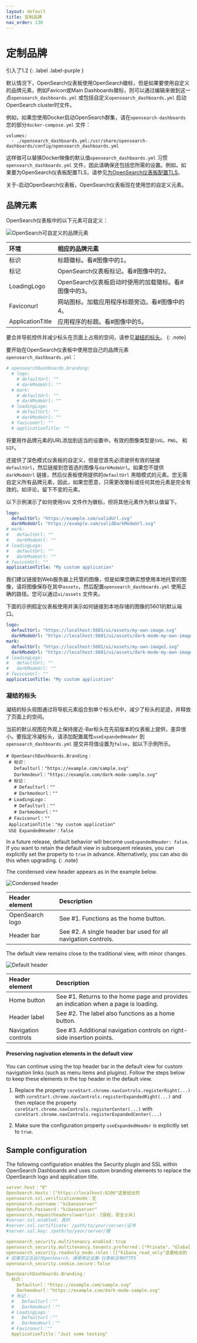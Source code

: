 ```yaml
---
layout: default
title: 定制品牌
nav_order: 130
---
```


# 定制品牌
引入了1.2
{: .label .label-purple }

默认情况下，OpenSearch仪表板使用OpenSearch徽标，但是如果要使用自定义的品牌元素，例如Favicon或Main Dashboards徽标，则可以通过编辑来做到这一点`opensearch_dashboards.yml` 或包括自定义`opensearch_dashboards.yml` 启动OpenSearch cluster时文件。

例如，如果您使用Docker启动OpenSearch群集，请在`opensearch-dashboards` 您的部分`docker-compose.yml` 文件：

```
volumes:
  - ./opensearch_dashboards.yml:/usr/share/opensearch-dashboards/config/opensearch_dashboards.yml
```

这样做可以替换Docker映像的默认值`opensearch_dashboards.yml` 习惯`opensearch_dashboards.yml` 文件，因此请确保还包括您所需的设置。例如，如果要为OpenSearch仪表板配置TLS，请参见[为OpenSearch仪表板配置TLS]({{site.url}}{{site.baseurl}}/dashboards/install/tls)。

关于-启动OpenSearch仪表板，OpenSearch仪表板现在使用您的自定义元素。

## 品牌元素

OpenSearch仪表板中的以下元素可自定义：

![OpenSearch可自定义的品牌元素]({{site.url}}{{site.baseurl}}/images/dashboards-branding-labels.png)

环境| 相应的品牌元素
:--- | :---
标识| 标题徽标。看#图像中的1。
标记| OpenSearch仪表板标记。看#图像中的2。
LoadingLogo| OpenSearch仪表板启动时使用的加载徽标。看#图像中的3。
Faviconurl| 网站图标。加载应用程序标题旁边。看#图像中的4。
ApplicationTitle| 应用程序的标题。看#图像中的5。

要合并导航控件并减少标头在页面上占用的空间，请参见[凝结的标头](#condensed-header)。
{: .note}

要开始在OpenSearch仪表板中使用您自己的品牌元素`opensearch_dashboards.yml`：

```yml
# opensearchDashboards.branding:
  # logo:
    # defaultUrl: ""
    # darkModeUrl: ""
  # mark:
    # defaultUrl: ""
    # darkModeUrl: ""
  # loadingLogo:
    # defaultUrl: ""
    # darkModeUrl: ""
  # faviconUrl: ""
  # applicationTitle: ""
```

将要用作品牌元素的URL添加到适当的设置中。有效的图像类型是`SVG`，`PNG`， 和`GIF`。

还提供了深色模式仪表板的自定义，但是您首先必须提供有效的链接`defaultUrl`，然后链接到您首选的图像与`darkModeUrl`。如果您不提供`darkModeUrl` 链接，然后仪表板使用提供的`defaultUrl` 黑暗模式的元素。您无需自定义所有品牌元素，因此，如果您愿意，只需更改徽标或任何其他元素是完全有效的。如评论，留下不变的元素。

以下示例演示了如何使用`SVG` 文件作为徽标，但将其他元素作为默认值留下。

```yml
logo:
  defaultUrl: "https://example.com/validUrl.svg"
  darkModeUrl: "https://example.com/validDarkModeUrl.svg"
# mark:
#   defaultUrl: ""
#   darkModeUrl: ""
# loadingLogo:
#   defaultUrl: ""
#   darkModeUrl: ""
# faviconUrl: ""
applicationTitle: "My custom application"
```

我们建议链接到Web服务器上托管的图像，但是如果您确实想使用本地托管的图像，请将图像保存在其中`assets`，然后配置`opensearch_dashboards.yml` 使用正确的路径。您可以通过`ui/assets` 文件夹。

下面的示例假定仪表板使用并演示如何链接到本地存储的图像的5601的默认端口。

```yml
logo:
  defaultUrl: "https://localhost:5601/ui/assets/my-own-image.svg"
  darkModeUrl: "https://localhost:5601/ui/assets/dark-mode-my-own-image.svg"
mark:
  defaultUrl: "https://localhost:5601/ui/assets/my-own-image2.svg"
  darkModeUrl: "https://localhost:5601/ui/assets/dark-mode-my-own-image2.svg"
# loadingLogo:
#   defaultUrl: ""
#   darkModeUrl: ""
# faviconUrl: ""
applicationTitle: "My custom application"
```

### 凝结的标头

凝结的标头视图通过将导航元素组合到单个标头栏中，减少了标头的足迹，并释放了页面上的空间。

当前的默认视图在外观上保持接近-Bar标头在先前版本的仪表板上提供，差异很小。要指定冷凝标头，请添加配置属性`useExpandedHeader` 到`opensearch_dashboards.yml` 提交并将值设置为`false`，如以下示例所示。

 ```YML
# OpenSearchDashboards.Branding：
  # 标识：
    Defaulturl："https://example.com/sample.svg"
    Darkmodeurl："https://example.com/dark-mode-sample.svg"
  # 标记：
    # Defaulturl：""
    # Darkmodeurl：""
  # LoadingLogo：
    # Defaulturl：""
    # Darkmodeurl：""
  # Faviconurl：""
  ApplicationTitle："my custom application"
  USE ExpandedHeader：false
```

In a future release, default behavior will become `useExpandedHeader: false`. If you want to retain the default view in subsequent releases, you can explicitly set the property to `true` in advance. Alternatively, you can also do this when upgrading.
{: .note}

The condensed view header appears as in the example below.

![Condensed header]({{site.url}}{{site.baseurl}}/images/DBs-Condensed.jpeg)

Header element | Description
:--- | :---
OpenSearch logo | See #1. Functions as the home button.
Header bar | See #2. A single header bar used for all navigation controls.

The default view remains close to the traditional view, with minor changes.

![Default header]({{site.url}}{{site.baseurl}}/images/DBs-Traditional.jpeg)

Header element | Description
:--- | :---
Home button | See #1. Returns to the home page and provides an indication when a page is loading.
Header label | See #2. The label also functions as a home button.
Navigation controls | See #3. Additional navigation controls on right-side insertion points.

#### Preserving nagivation elements in the default view

You can continue using the top header bar in the default view for custom navigation links (such as menu items and plugins). Follow the steps below to keep these elements in the top header in the default view.
1. Replace the property `coreStart.chrome.navControls.registerRight(...)` with `coreStart.chrome.navControls.registerExpandedRight(...)` and then replace the property  `coreStart.chrome.navControls.registerCenter(...)` with `coreStart.chrome.navControls.registerExpandedCenter(...)`

2. Make sure the configuration property `useExpandedHeader` is explicitly set to `true`.


## Sample configuration

The following configuration enables the Security plugin and SSL within OpenSearch Dashboards and uses custom branding elements to replace the OpenSearch logo and application title.

```yml
server.host："0"
OpenSearch.Hosts：["https://localhost:9200"这是给出的
opensearch.ssl.verificationmode：无
opensearch.username："kibanaserver"
OpenSearch.Password："kibanaserver"
opensearch.requestheaderslowerlist：[授权，安全士兵]
#server.ssl.enabled: 真的
#server.ssl.certificate: /path/to/your/server/证书
#server.ssl.key: /path/to/your/server/键

opensearch_security.multitenancy.enabled：true
opensearch_security.multitenancy.tenants.preferred：["Private"，"Global"这是给出的
opensearch_security.readonly_mode.roles：[["kibana_read_only"这是给出的
# 如果您正在运行OpenSearch，请使用此设置-仪表板没有HTTPS
opensearch_security.cookie.secure：false

OpenSearchDashboards.Branding：
  标识：
    Defaulturl："https://example.com/sample.svg"
    Darkmodeurl："https://example.com/dark-mode-sample.svg"
  # 标记：
  #   Defaulturl：""
  #   Darkmodeurl：""
  # LoadingLogo：
  #   Defaulturl：""
  #   Darkmodeurl：""
  # Faviconurl：""
  ApplicationTitle："Just some testing"
```

